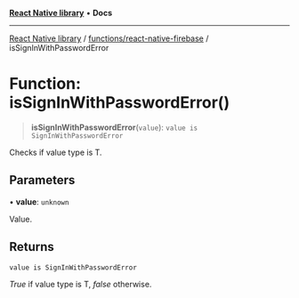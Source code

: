[**React Native library**](../../../index.md) • **Docs**

***

[React Native library](../../../modules.md) / [functions/react-native-firebase](../index.md) / isSignInWithPasswordError

# Function: isSignInWithPasswordError()

> **isSignInWithPasswordError**(`value`): `value is SignInWithPasswordError`

Checks if value type is T.

## Parameters

• **value**: `unknown`

Value.

## Returns

`value is SignInWithPasswordError`

_True_ if value type is T, _false_ otherwise.
